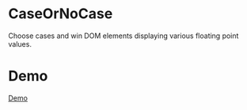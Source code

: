 # CaseOrNoCase

Choose cases and win DOM elements displaying various floating point values. 

# Demo

[Demo](https://strawstack.github.io/CaseOrNoCase/)
